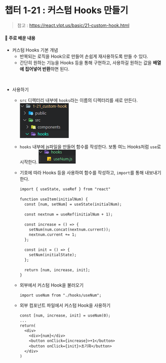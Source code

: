# 챕터 1-21 : 커스텀 Hooks 만들기

> 참고 : https://react.vlpt.us/basic/21-custom-hook.html

#### 📕 주로 배운 내용

- 커스텀 Hooks 기본 개념
  - 반복되는 로직을 Hook으로 만들어 손쉽게 재사용하도록 만들 수 있다.
  - 간단히 원하는 기능을 Hooks 등을 통해 구현하고, 사용하길 원하는 값을 **배열에 집어넣어 반환**하면 된다.

<br>

- 사용하기

  - `src` 디렉터리 내부에 `hooks`라는 이름의 디렉터리를 새로 만든다.
    ![make_hooks_dir](./example1.png)

  - `hooks` 내부에 js파일을 만들어 함수를 작성한다. 보통 여느 Hooks처럼 `use`로 시작한다.
    ![useInputs.js_in_hooks_dir](./example2.png)

  - 기호에 따라 Hooks 등을 사용하여 함수를 작성하고, `import`를 통해 내보내기 한다.<br>

    ```
    import { useState, useRef } from "react"

    function useItem(initialNum) {
      const [num, setNum] = useState(initialNum);

      const nextnum = useRef(initialNum + 1);

      const increase = () => {
        setNum(num.concat(nextnum.current));
        nextnum.current += 1;
      };

      const init = () => {
        setNum(initialState);
      };

      return [num, increase, init];
    }
    ```

  - 외부에서 커스텀 Hook을 불러오기

    ```
    import useNum from "./hooks/useNum";
    ```

  - 외부 컴포넌트 파일에서 커스텀 Hook을 사용하기

    ```
    const [num, increase, init] = useNum(0);
    ...
    return(
      <div>
        <div>{num}</div>
        <button onClick={increase}>+1</button>
        <button onClick={init}>초기화</button>
      </div>
    )
    ```
